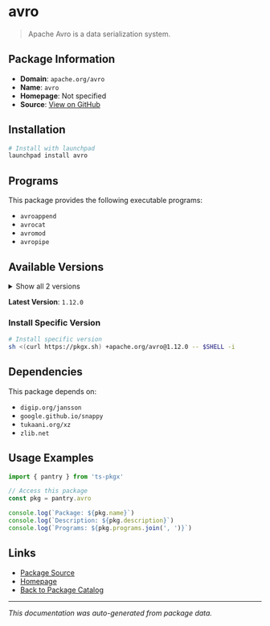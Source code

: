 # avro

> Apache Avro is a data serialization system.

## Package Information

- **Domain**: `apache.org/avro`
- **Name**: `avro`
- **Homepage**: Not specified
- **Source**: [View on GitHub](https://github.com/pkgxdev/pantry/tree/main/projects/apache.org/avro/package.yml)

## Installation

```bash
# Install with launchpad
launchpad install avro
```

## Programs

This package provides the following executable programs:

- `avroappend`
- `avrocat`
- `avromod`
- `avropipe`

## Available Versions

<details>
<summary>Show all 2 versions</summary>

- `1.12.0`, `1.11.3`

</details>

**Latest Version**: `1.12.0`

### Install Specific Version

```bash
# Install specific version
sh <(curl https://pkgx.sh) +apache.org/avro@1.12.0 -- $SHELL -i
```

## Dependencies

This package depends on:

- `digip.org/jansson`
- `google.github.io/snappy`
- `tukaani.org/xz`
- `zlib.net`

## Usage Examples

```typescript
import { pantry } from 'ts-pkgx'

// Access this package
const pkg = pantry.avro

console.log(`Package: ${pkg.name}`)
console.log(`Description: ${pkg.description}`)
console.log(`Programs: ${pkg.programs.join(', ')}`)
```

## Links

- [Package Source](https://github.com/pkgxdev/pantry/tree/main/projects/apache.org/avro/package.yml)
- [Homepage](#)
- [Back to Package Catalog](../../package-catalog.md)

---

*This documentation was auto-generated from package data.*
